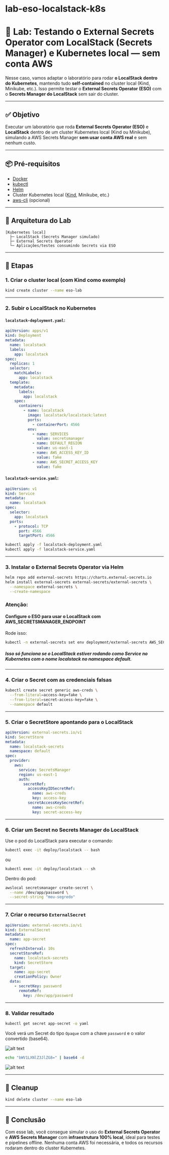 # lab-eso-localstack-k8s

# 🧪 Lab: Testando o External Secrets Operator com LocalStack (Secrets Manager) e Kubernetes local — sem conta AWS

Nesse caso, vamos adaptar o laboratório para rodar **o LocalStack dentro do Kubernetes**, mantendo tudo **self-contained** no cluster local (Kind, Minikube, etc.). Isso permite testar o **External Secrets Operator (ESO)** com o **Secrets Manager do LocalStack** sem sair do cluster.

---

## ✅ Objetivo

Executar um laboratório que roda **External Secrets Operator (ESO)** e **LocalStack** dentro de um cluster Kubernetes local (Kind ou Minikube), simulando a AWS Secrets Manager **sem usar conta AWS real** e sem nenhum custo.

---

## 📦 Pré-requisitos

* [Docker](https://docs.docker.com/engine/install/)
* [kubectl](https://kubernetes.io/docs/tasks/tools/)
* [Helm](https://helm.sh/docs/intro/install/)
* Cluster Kubernetes local ([Kind](https://docs.aws.amazon.com/cli/latest/userguide/getting-started-install.html), Minikube, etc.)
* [aws-cli](https://docs.aws.amazon.com/cli/latest/userguide/getting-started-install.html) (opcional)

---

## 🧱 Arquitetura do Lab

```text
[Kubernetes local]
  ├─ LocalStack (Secrets Manager simulado)
  ├─ External Secrets Operator
  └─ Aplicações/testes consumindo Secrets via ESO
```

---

## 🔧 Etapas

### 1. Criar o cluster local (com Kind como exemplo)

```bash
kind create cluster --name eso-lab
```

---

### 2. Subir o LocalStack no Kubernetes

#### `localstack-deployment.yaml`:

```yaml
apiVersion: apps/v1
kind: Deployment
metadata:
  name: localstack
  labels:
    app: localstack
spec:
  replicas: 1
  selector:
    matchLabels:
      app: localstack
  template:
    metadata:
      labels:
        app: localstack
    spec:
      containers:
        - name: localstack
          image: localstack/localstack:latest
          ports:
            - containerPort: 4566
          env:
            - name: SERVICES
              value: secretsmanager
            - name: DEFAULT_REGION
              value: us-east-1
            - name: AWS_ACCESS_KEY_ID
              value: fake
            - name: AWS_SECRET_ACCESS_KEY
              value: fake
```

#### `localstack-service.yaml`:

```yaml
apiVersion: v1
kind: Service
metadata:
  name: localstack
spec:
  selector:
    app: localstack
  ports:
    - protocol: TCP
      port: 4566
      targetPort: 4566
```

```bash
kubectl apply -f localstack-deployment.yaml
kubectl apply -f localstack-service.yaml
```

---

### 3. Instalar o External Secrets Operator via Helm

```bash
helm repo add external-secrets https://charts.external-secrets.io
helm install external-secrets external-secrets/external-secrets \
  --namespace external-secrets \
  --create-namespace
```

### Atenção:
#### Configure o ESO para usar o LocalStack com AWS_SECRETSMANAGER_ENDPOINT

Rode isso:

```bash
kubectl -n external-secrets set env deployment/external-secrets AWS_SECRETSMANAGER_ENDPOINT=http://localstack.default.svc.cluster.local:4566
```
##### Isso só funciona se o LocalStack estiver rodando como Service no Kubernetes com o nome localstack no namespace default.

---

### 4. Criar o Secret com as credenciais falsas

```bash
kubectl create secret generic aws-creds \
  --from-literal=access-key=fake \
  --from-literal=secret-access-key=fake \
  --namespace default
```

---

### 5. Criar o SecretStore apontando para o LocalStack

```yaml
apiVersion: external-secrets.io/v1
kind: SecretStore
metadata:
  name: localstack-secrets
  namespace: default
spec:
  provider:
    aws:
      service: SecretsManager
      region: us-east-1
      auth:
        secretRef:
          accessKeyIDSecretRef:
            name: aws-creds
            key: access-key
          secretAccessKeySecretRef:
            name: aws-creds
            key: secret-access-key
```

---

### 6. Criar um Secret no Secrets Manager do LocalStack

Use o pod do LocalStack para executar o comando:

```bash
kubectl exec -it deploy/localstack -- bash
```
ou

```bash
kubectl exec -it deploy/localstack -- sh
```

Dentro do pod:

```bash
awslocal secretsmanager create-secret \
  --name /dev/app/password \
  --secret-string "meu-segredo"
```

---

### 7. Criar o recurso `ExternalSecret`

```yaml
apiVersion: external-secrets.io/v1
kind: ExternalSecret
metadata:
  name: app-secret
spec:
  refreshInterval: 10s
  secretStoreRef:
    name: localstack-secrets
    kind: SecretStore
  target:
    name: app-secret
    creationPolicy: Owner
  data:
    - secretKey: password
      remoteRef:
        key: /dev/app/password
```

---

### 8. Validar resultado

```bash
kubectl get secret app-secret -o yaml
```

Você verá um Secret do tipo `Opaque` com a chave `password` e o valor convertido (base64).

![alt text](image.png)

```bash
echo "bWV1LXNlZ3JlZG8=" | base64 -d
```

![alt text](image-1.png)

---

## 🧼 Cleanup

```bash
kind delete cluster --name eso-lab
```

---

## 📝 Conclusão

Com esse lab, você consegue simular o uso do **External Secrets Operator** e **AWS Secrets Manager** com **infraestrutura 100% local**, ideal para testes e pipelines offline. Nenhuma conta AWS foi necessária, e todos os recursos rodaram dentro do cluster Kubernetes.


